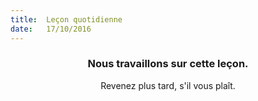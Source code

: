 ```yaml
---
title:  Leçon quotidienne
date:   17/10/2016
---
```


### <center>Nous travaillons sur cette leçon.</center>
<center>Revenez plus tard, s'il vous plaît.</center>